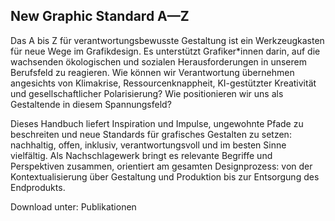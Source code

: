 
## New Graphic Standard A—Z

Das A bis Z für verantwortungsbewusste Gestaltung ist ein Werkzeugkasten für neue Wege im Grafikdesign. Es unterstützt Grafiker*innen darin, auf die wachsenden ökologischen und sozialen Herausforderungen in unserem Berufsfeld zu reagieren. Wie können wir Verantwortung übernehmen angesichts von Klimakrise, Ressourcenknappheit, KI-gestützter Kreativität und gesellschaftlicher Polarisierung? Wie positionieren wir uns als Gestaltende in diesem Spannungsfeld?

Dieses Handbuch liefert Inspiration und Impulse, ungewohnte Pfade zu beschreiten und neue Standards für grafisches Gestalten zu setzen: nachhaltig, offen, inklusiv, verantwortungsvoll und im besten Sinne vielfältig. Als Nachschlagewerk bringt es relevante Begriffe und Perspektiven zusammen, orientiert am gesamten Designprozess: von der Kontextualisierung über Gestaltung und Produktion bis zur Entsorgung des Endprodukts. 

Download unter: Publikationen

